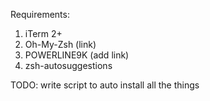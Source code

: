 Requirements:
1. iTerm 2+
2. Oh-My-Zsh (link)
3. POWERLINE9K (add link)
4. zsh-autosuggestions

TODO: write script to auto install all the things